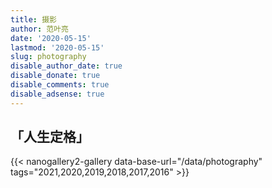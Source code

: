 ```yaml
---
title: 摄影
author: 范叶亮
date: '2020-05-15'
lastmod: '2020-05-15'
slug: photography
disable_author_date: true
disable_donate: true
disable_comments: true
disable_adsense: true
---
```


## 「人生定格」

{{< nanogallery2-gallery data-base-url="/data/photography" tags="2021,2020,2019,2018,2017,2016" >}}
